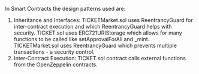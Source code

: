 In Smart Contracts the design patterns used are:
1. Inheritance and Interfaces: TICKETMarket.sol uses ReentrancyGuard for inter-contract execution and which ReentrancyGuard helps with security.
TICKET.sol uses ERC721URIStorage which allows for many functions to be called like setApprovalForAll and _mint.
TICKETMarket.sol uses ReentrancyGuard which prevents multiple transactions - a security control. 
2. Inter-Contract Execution: TICKET.sol contract calls external functions from the OpenZeppelin contracts.
